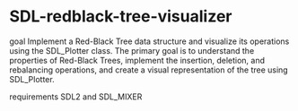 # SDL-redblack-tree-visualizer
goal 
   Implement a Red-Black Tree data structure and visualize its operations using the SDL_Plotter class. The primary goal is to understand the properties of Red-Black Trees, implement the insertion, deletion, and rebalancing operations, and create a visual representation of the tree using SDL_Plotter.
   
requirements 
  SDL2 and SDL_MIXER
